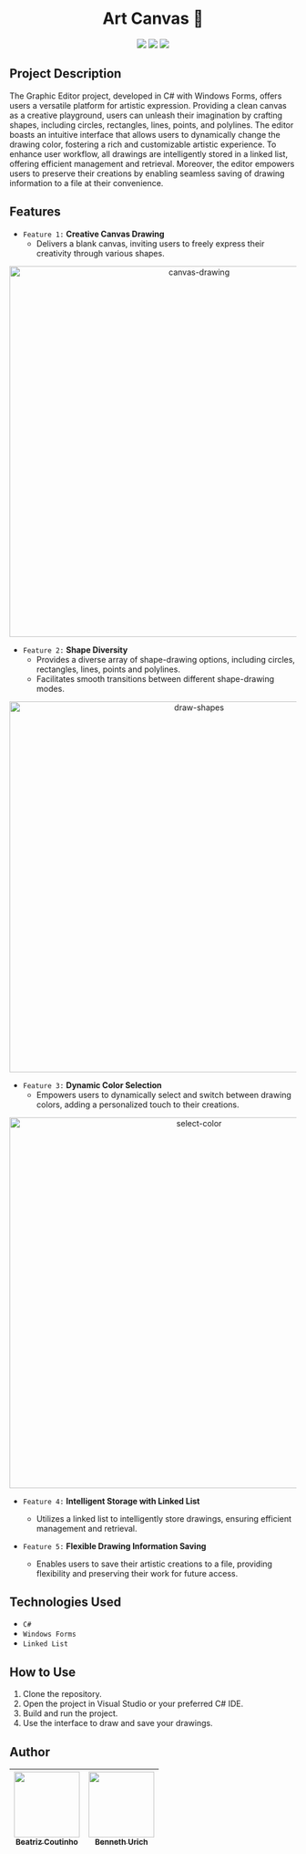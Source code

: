 <p align="center">
  <h1 align="center">Art Canvas 🎨</h1>
</p>

<p align="center">
<img loading="lazy" src="http://img.shields.io/static/v1?label=Status&message=In%20Finished&color=darkred&style=for-the-badge"/>
<img loading="lazy" src="http://img.shields.io/static/v1?label=License&message=MIT&color=darkred&style=for-the-badge"/>
<img loading="lazy" src="http://img.shields.io/static/v1?label=Release%20Date&message=April&color=darkred&style=for-the-badge"/>
</p>

## Project Description

The Graphic Editor project, developed in C# with Windows Forms, offers users a versatile platform for artistic expression. Providing a clean canvas as a creative playground, users can unleash their imagination by crafting shapes, including circles, rectangles, lines, points, and polylines. The editor boasts an intuitive interface that allows users to dynamically change the drawing color, fostering a rich and customizable artistic experience. To enhance user workflow, all drawings are intelligently stored in a linked list, offering efficient management and retrieval. Moreover, the editor empowers users to preserve their creations by enabling seamless saving of drawing information to a file at their convenience.

## Features

- `Feature 1:` **Creative Canvas Drawing**
  - Delivers a blank canvas, inviting users to freely express their creativity through various shapes.
<p align="center">
  <img src="https://github.com/biaacoutinho/ArtCanvas/assets/113611897/7cd8e57d-5316-4ee6-a03d-5064961f20b5" alt="canvas-drawing" width="650">
</p>

- `Feature 2:` **Shape Diversity**
  - Provides a diverse array of shape-drawing options, including circles, rectangles, lines, points and polylines.
  - Facilitates smooth transitions between different shape-drawing modes.
<p align="center">
  <img src="https://github.com/biaacoutinho/ArtCanvas/assets/113611897/e054090d-c49f-419c-ab9a-9b9ea586b304" alt="draw-shapes" width="650">
</p>

- `Feature 3:` **Dynamic Color Selection**
  - Empowers users to dynamically select and switch between drawing colors, adding a personalized touch to their creations.
<p align="center">
  <img src="https://github.com/biaacoutinho/ArtCanvas/assets/113611897/90c6eb55-9c5c-45dc-9a78-8652f15ae779" alt="select-color" width="650">
</p>

- `Feature 4:` **Intelligent Storage with Linked List**
  - Utilizes a linked list to intelligently store drawings, ensuring efficient management and retrieval.

- `Feature 5:` **Flexible Drawing Information Saving**
  - Enables users to save their artistic creations to a file, providing flexibility and preserving their work for future access.
    

## Technologies Used
- `C#`
- `Windows Forms`
- `Linked List`

## How to Use

1. Clone the repository.
2. Open the project in Visual Studio or your preferred C# IDE.
3. Build and run the project.
4. Use the interface to draw and save your drawings.

## Author
| [<img loading="lazy" src="https://avatars.githubusercontent.com/u/113611897?v=4" width=115><br><sub>Beatriz Coutinho</sub>](https://github.com/biaacoutinho) | [<img loading="lazy" src="https://avatars.githubusercontent.com/u/107805174?v=4" width=115><br><sub>Benneth Urich</sub>](https://github.com/BennethUrich)
| :---: | :---: |
